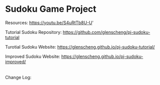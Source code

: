 # Sudoku Game Project

Resources: https://youtu.be/S4uRtTb8U-U'

Tutorial Sudoku Repository: https://github.com/glenscheng/pj-sudoku-tutorial

Turotial Sudoku Website: https://glenscheng.github.io/pj-sudoku-tutorial/

Improved Sudoku Website: https://glenscheng.github.io/pj-sudoku-improved/
<br /><br /><br />
Change Log:
